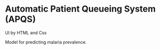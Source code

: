 # Automatic Patient Queueing System (APQS)

UI by HTML and Css

Model for predicting malaria prevalence.
